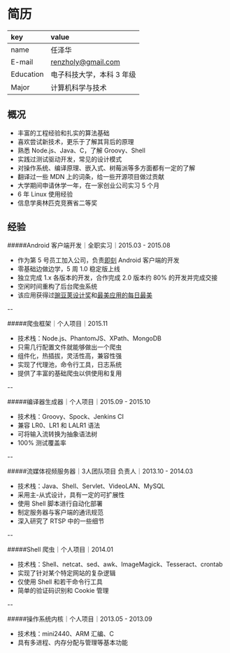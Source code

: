 简历
====
|key|value|
|:--|:--|
|name|任泽华|
|E-mail|[renzholy@gmail.com](mailto:renzholy@gmail.com)|
|Education|电子科技大学，本科 3 年级|
|Major|计算机科学与技术|

概况
----
- 丰富的工程经验和扎实的算法基础
- 喜欢尝试新技术，更乐于了解其背后的原理
- 熟悉 Node.js、Java、C，了解 Groovy、Shell
- 实践过测试驱动开发，常见的设计模式
- 对操作系统、编译原理、嵌入式、树莓派等多方面都有一定的了解
- 翻译过一些 MDN 上的词条，给一些开源项目做过贡献
- 大学期间申请休学一年，在一家创业公司实习 5 个月
- 6 年 Linux 使用经验
- 信息学奥林匹克竞赛省二等奖

经验
----
#####Android 客户端开发｜全职实习｜2015.03 - 2015.08
- 作为第 5 号员工加入公司，负责[即刻](http://jike.ruguoapp.com) Android 客户端的开发
- 零基础边做边学，5 周 1.0 稳定版上线
- 独立完成 1.x 各版本的开发，合作完成 2.0 版本约 80% 的开发并完成交接
- 空闲时间重构了后台爬虫系统
- 该应用获得过[豌豆荚设计奖](http://www.wandoujia.com/award/blog/com.ruguoapp.jike)和[最美应用的每日最美](http://zuimeia.com/app/2879/)

--

#####爬虫框架｜个人项目｜2015.11
- 技术栈：Node.js、PhantomJS、XPath、MongoDB
- 只需几行配置文件就能够做出一个爬虫
- 组件化，热插拔，灵活性高，兼容性强
- 实现了代理池，命令行工具，日志系统
- 提供了丰富的基础爬虫以供使用和复用

--

#####编译器生成器｜个人项目｜2015.09 - 2015.10
- 技术栈：Groovy、Spock、Jenkins CI
- 兼容 LR0、LR1 和 LALR1 语法
- 可将输入流转换为抽象语法树
- 100% 测试覆盖率

--

#####流媒体视频服务器｜3人团队项目 负责人｜2013.10 - 2014.03
- 技术栈：Java、Shell、Servlet、VideoLAN、MySQL
- 采用主-从式设计，具有一定的可扩展性
- 使用 Shell 脚本进行自动化部署
- 制定服务器与客户端的通讯规范
- 深入研究了 RTSP 中的一些细节

--

#####Shell 爬虫｜个人项目｜2014.01
- 技术栈：Shell、netcat、sed、awk、ImageMagick、Tesseract、crontab
- 实现了针对某个特定网站的复杂逻辑
- 仅使用 Shell 和若干命令行工具
- 简单的验证码识别和 Cookie 管理

--

#####操作系统内核｜个人项目｜2013.05 - 2013.09
- 技术栈：mini2440、ARM 汇编、C
- 具有多进程、内存分配与管理等基本功能
